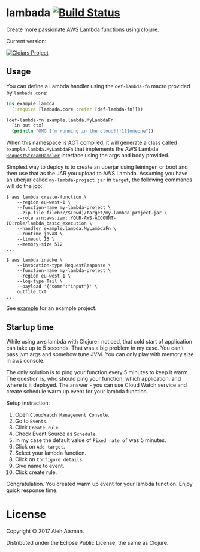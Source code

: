 # lambada [![Build Status](https://travis-ci.org/Atsman/lambada.svg?branch=master)](https://travis-ci.org/Atsman/lambada)

Create more passionate AWS Lambda functions using clojure.

Current version:

[![Clojars Project](https://img.shields.io/clojars/v/lambada.svg)](https://clojars.org/lambada)

## Usage

You can define a Lambda handler using the `def-lambda-fn` macro provided
by `lambada.core`:

```clojure
(ns example.lambda
  (:require [lambada.core :refer [def-lambda-fn]]))

(def-lambda-fn example.lambda.MyLambdaFn
  [in out ctx]
  (println "OMG I'm running in the cloud!!!111oneone"))
```

When this namespace is AOT compiled, it will generate a class called
`example.lambda.MyLambdaFn` that implements the AWS Lambda
[`RequestStreamHandler`](http://docs.aws.amazon.com/lambda/latest/dg/java-handler-using-predefined-interfaces.html)
interface using the args and body provided.

Simplest way to deploy is to create an uberjar using leiningen or boot
and then use that as the JAR you upload to AWS Lambda. Assuming you
have an uberjar called `my-lambda-project.jar` in `target`, the
following commands will do the job:

```
$ aws lambda create-function \
    --region eu-west-1 \
    --function-name my-lambda-project \
    --zip-file fileb://$(pwd)/target/my-lambda-project.jar \
    --role arn:aws:iam::YOUR-AWS-ACCOUNT-ID:role/lambda_basic_execution \
    --handler example.lambda.MyLambdaFn \
    --runtime java8 \
    --timeout 15 \
    --memory-size 512
...

$ aws lambda invoke \
    --invocation-type RequestResponse \
    --function-name my-lambda-project \
    --region eu-west-1 \
    --log-type Tail \
    --payload '{"some":"input"}' \
    outfile.txt
...

```

See [example](https://github.com/atsman/lambada/tree/master/example) for an example project.

## Startup time

While using aws lambda with Clojure i noticed, that cold start of application can take up to 5 seconds. That was a big problem in my case. You can't pass jvm args and somehow tune JVM. You can only play with memory size in aws console.

The only solution is to ping your function every 5 minutes to keep it warm. The question is, who should ping your function, which application, and where is it deployed. The answer - you can use Cloud Watch service and create schedule warm up event for your lambda function.

Setup instraction:
1. Open `CloudWatch Management Console`.
2. Go to `Events`.
3. Click `Create rule`
4. Check Event Source as `Schedule`.
5. In my case the default value of `Fixed rate of` was 5 minutes.
6. Click on `Add target`.
7. Select your lambda function.
8. Click on `Configure details`.
9. Give name to event.
10. Click create rule.

Congratulation. You created warm up event for your lambda function. Enjoy quick response time.

# License

Copyright © 2017 Aleh Atsman.

Distributed under the Eclipse Public License, the same as Clojure.
